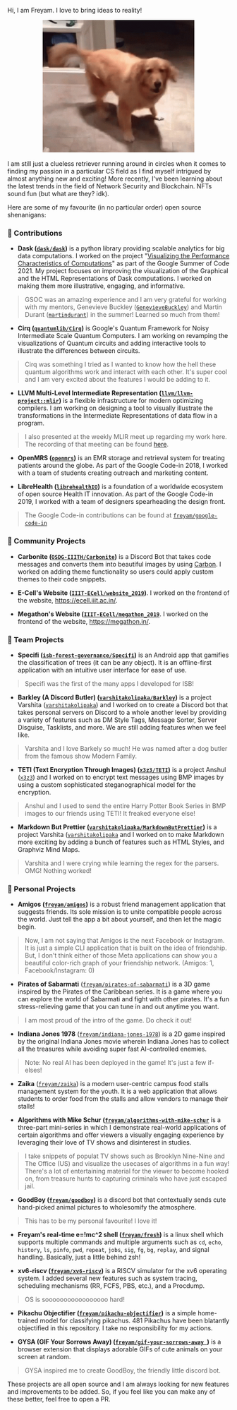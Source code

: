 Hi, I am Freyam. I love to bring ideas to reality!

<p align="center">
  <img src="./excited-dog.gif" height="300" width="344">
</p>

I am still just a clueless retriever running around in circles when it comes to finding my passion in a particular CS field as I find myself intrigued by almost anything new and exciting! More recently, I've been learning about the latest trends in the field of Network Security and Blockchain. NFTs sound fun (but what are they? idk).

Here are some of my favourite (in no particular order) open source shenanigans:

### 🐧 Contributions

-   **Dask ([`dask/dask`](https://github.com/dask/dask))** is a python library providing scalable analytics for big data computations.
    I worked on the project "[Visualizing the Performance Characteristics of Computations](https://summerofcode.withgoogle.com/archive/2021/projects/4961535251709952/)" as part of the Google Summer of Code 2021. My project focuses on improving the visualization of the Graphical and the HTML Representations of Dask computations. I worked on making them more illustrative, engaging, and informative.

    <!-- Some of the features I worked on:

    -   Add node size scaling to the Graphviz output for the high level graphs ([`dask#7869`](https://github.com/dask/dask/pull/7869))
    -   Add dask.array SVG to the HTML Repr ([`dask#7886`](https://github.com/dask/dask/pull/7886))
    -   Add tooltips to graphviz ([`dask#7973`](https://github.com/dask/dask/pull/7973))
    -   Add colors to represent high level layer types ([`dask#7974`](https://github.com/dask/dask/pull/7974))
    -   Add HTML Repr for Security Class ([`distributed#5178`](https://github.com/dask/distributed/pull/5178))
    -   Add HTML Repr for ProcessInterface Class and all its subclasses ([`distributed#5181`](https://github.com/dask/distributed/pull/5181))
    -   Google Summer of Code 2021 Project ([`dask-blog#107`](https://github.com/dask/dask-blog/pull/107)) -->

> GSOC was an amazing experience and I am very grateful for working with my mentors, Genevieve Buckley ([`GenevieveBuckley`](https://github.com/GenevieveBuckley)) and Martin Durant ([`martindurant`](https://github.com/martindurant)) in the summer! Learned so much from them!

-   **Cirq ([`quantumlib/Cirq`](https://github.com/quantumlib/Cirq))** is Google's Quantum Framework for Noisy Intermediate Scale Quantum Computers.
    I am working on revamping the visualizations of Quantum circuits and adding interactive tools to illustrate the differences between circuits.

> Cirq was something I tried as I wanted to know how the hell these quantum algorithms work and interact with each other. It's super cool and I am very excited about the features I would be adding to it.

-   **LLVM Multi-Level Intermediate Representation ([`llvm/llvm-project::mlir`](https://github.com/llvm/llvm-project))** is a flexible infrastructure for modern optimizing compilers.
    I am working on designing a tool to visually illustrate the transformations in the Intermediate Representations of data flow in a program.

> I also presented at the weekly MLIR meet up regarding my work here. The recording of that meeting can be found [here](https://youtu.be/fOz0C-X2ma4).

-   **OpenMRS ([`openmrs`](https://github.com/openmrs))** is an EMR storage and retrieval system for treating patients around the globe.
    As part of the Google Code-in 2018, I worked with a team of students creating outreach and marketing content.

-   **LibreHealth ([`librehealthIO`](https://github.com/librehealthIO))** is a foundation of a worldwide ecosystem of open source Health IT innovation.
    As part of the Google Code-in 2019, I worked with a team of designers spearheading the design front.

> The Google Code-in contributions can be found at [`freyam/google-code-in`](https://github.com/freyam/google-code-in)

### 🐢 Community Projects

-   **Carbonite ([`OSDG-IIITH/Carbonite`](https://github.com/OSDG-IIITH/Carbonite))** is a Discord Bot that takes code messages and converts them into beautiful images by using [Carbon](https://carbon.now.sh). I worked on adding theme functionality so users could apply custom themes to their code snippets.

-   **E-Cell's Website ([`IIIT-ECell/website_2019`](https://github.com/IIIT-ECell/website_2019))**. I worked on the frontend of the website, https://ecell.iiit.ac.in/.

-   **Megathon's Website ([`IIIT-ECell/megathon_2019`](https://github.com/IIIT-ECell/megathon_2019)**. I worked on the frontend of the website, https://megathon.in/.

### 🦁 Team Projects

-   **Specifi ([`isb-forest-governance/Specifi`](https://github.com/isb-forest-governance/Specifi))** is an Android app that gamifies the classification of trees (it can be any object). It is an offline-first application with an intuitive user interface for ease of use.

> Specifi was the first of the many apps I developed for ISB!

-   **Barkley (A Discord Butler) ([`varshitakolipaka/Barkley`](https://github.com/varshitakolipaka/Barkley))** is a project Varshita ([`varshitakolipaka`](https://github.com/varshitakolipaka)) and I worked on to create a Discord bot that takes personal servers on Discord to a whole another level by providing a variety of features such as DM Style Tags, Message Sorter, Server Disguise, Tasklists, and more. We are still adding features when we feel like.

> Varshita and I love Barkely so much! He was named after a dog butler from the famous show Modern Family.

-   **TETI (Text Encryption Through Images) ([`x3z3/TETI`](https://github.com/x3z3/TETI))** is a project Anshul ([`x3z3`](https://github.com/x3z3/)) and I worked on to encrypt text messages using BMP images by using a custom sophisticated steganographical model for the encryption.

> Anshul and I used to send the entire Harry Potter Book Series in BMP images to our friends using TETI! It freaked everyone else!

-   **Markdown But Prettier ([`varshitakolipaka/MarkdownButPrettier`](https://github.com/varshitakolipaka/MarkdownButPrettier))** is a project Varshita ([`varshitakolipaka`](https://github.com/varshitakolipaka) and I worked on to make Markdown more exciting by adding a bunch of features such as HTML Styles, and Graphviz Mind Maps.

> Varshita and I were crying while learning the regex for the parsers. OMG! Nothing worked!

### 🦒 Personal Projects

-   **Amigos ([`freyam/amigos`](https://github.com/freyam/amigos))** is a robust friend management application that suggests friends. Its sole mission is to unite compatible people across the world. Just tell the app a bit about yourself, and then let the magic begin.

> Now, I am not saying that Amigos is the next Facebook or Instagram. It is just a simple CLI application that is built on the idea of friendship. But, I don't think either of those Meta applications can show you a beautiful color-rich graph of your friendship network. (Amigos: 1, Facebook/Instagram: 0)

-   **Pirates of Sabarmati** ([`freyam/pirates-of-sabarmati`](https://github.com/freyam/pirates-of-sabarmati)) is a 3D game inspired by the Pirates of the Caribbean series. It is a game where you can explore the world of Sabarmati and fight with other pirates. It's a fun stress-relieving game that you can tune in and out anytime you want.

> I am most proud of the intro of the game. Do check it out!

<!-- -   **Bajaj the Realtor** ([`freyam/Bajaj-the-Realtor`](https://github.com/freyam/Bajaj-the-Realtor)) is a simple ML model that helps you find the best prices for your home. -->

-   **Indiana Jones 1978** ([`freyam/indiana-jones-1978`](https://github.com/freyam/indiana-jones-1978)) is a 2D game inspired by the original Indiana Jones movie wherein Indiana Jones has to collect all the treasures while avoiding super fast AI-controlled enemies.

> Note: No real AI has been deployed in the game! It's just a few if-elses!

-   **Zaika** ([`freyam/zaika`](https://github.com/freyam/zaika)) is a modern user-centric campus food stalls management system for the youth. It is a web application that allows students to order food from the stalls and allow vendors to manage their stalls!

-   **Algorithms with Mike Schur ([`freyam/algorithms-with-mike-schur`](https://github.com/freyam/algorithms-with-mike-schur)** is a three-part mini-series in which I demonstrate real-world applications of certain algorithms and offer viewers a visually engaging experience by leveraging their love of TV shows and disinterest in studies.

> I take snippets of populat TV shows such as Brooklyn Nine-Nine and The Office (US) and visualize the usecases of algorithms in a fun way! There's a lot of entertaining material for the viewer to become hooked on, from treasure hunts to capturing criminals who have just escaped jail.

-   **GoodBoy ([`freyam/goodboy`](https://github.com/freyam/goodboy))** is a discord bot that contextually sends cute hand-picked animal pictures to wholesomify the atmosphere.

> This has to be my personal favourite! I love it!

-   **Freyam's real-time e=!mc^2 shell ([`freyam/fresh`](https://github.com/freyam/fresh))** is a linux shell which supports multiple commands and multiple arguments such as `cd`, `echo`, `history`, `ls`, `pinfo`, `pwd`, `repeat`, `jobs`, `sig`, `fg`, `bg`, `replay`, and signal handling. Basically, just a little behind zsh!

-   **xv6-riscv ([`freyam/xv6-riscv`](https://github.com/freyam/xv6-riscv))** is a RISCV simulator for the xv6 operating system. I added several new features such as system tracing, scheduling mechanisms (RR, FCFS, PBS, etc.), and a Procdump.

> OS is sooooooooooooooooo hard!

-   **Pikachu Objectifier ([`freyam/pikachu-objectifier`](https://github.com/freyam/pikachu-objectifier))** is a simple home-trained model for classifying pikachus. 481 Pikachus have been blatantly objectified in this repository. I take no responsibility for my actions.

<!-- -   **Object Detection with YOLOv3 ([`freyam/object-detection`](https://github.com/freyam/object-detection))** is a project I worked on to detect daily-used objects in images. This was a guided project that I developed to learn the necessary skills to implement my own classifier (Pikachu Classifer).

-   **Terrain Maneuver ([`freyam/TerrainManeuver`](https://github.com/freyam/TerrainManeuver))** is a cross-platform Unity AR mobile application that maps terrain in real time using the mobile's camera utility. This was a guided project that I developed to learn C#. In reality, it's just a big ugly box, but who's stopping me from pitching it as the SpaceX's next utility rover (: -->

-   **GYSA (GIF Your Sorrows Away) ([`freyam/gif-your-sorrows-away `](https://github.com/freyam/gif-your-sorrows-away))** is a browser extension that displays adorable GIFs of cute animals on your screen at random.

> GYSA inspired me to create GoodBoy, the friendly little discord bot.

<!-- -   **Motivating A Goldfish ([`freyam/MotivatingAGoldfish`](https://github.com/freyam/MotivatingAGoldfish))** is a browser extension that shows a disappointed video of me everytime you open a New Tab. It is highly useful when you want to get some work one and don't want to be distracted.

> Motivating A Goldfish is also useful to spook the goldfishes around you who are the laziest potatoes you have ever seen.

-   **GSOC Organizations Scrapper ([`freyam/gsoc-orgs-scrapper`](https://github.com/freyam/gsoc-orgs-scrapper))** is a simple web scrapper that scrapes the Google Summer of Code organizations list and returns the Organizations, Technologies, Slots, Ideas Page, Contact in JSON format.

> I made this project to show the mentors over at Dask that I could work around with DataFrames. -->

<!-- -   **Cat Classifier ([`freyam/cat-classifier`](https://github.com/freyam/cat-classifier))** is a classifier that classifies cats using a pre-trained L-layer Neural Network to classify cats vs non-cat images by using Logistic Regression and storing a cache to pass information from forward to back propagation. This was a guided project I made as part of the Deep Learning Specialization Course taught by Andrew NG.

-   **Number Signs Classifier ([`freyam/number-signs-classifier`](https://github.com/freyam/number-signs-classifier))** is a Deep Neural Network in Tensorflow to classify number signs by using Logistic Regression and applying optimization methods such as (Stochastic) Gradient Descent, Momentum, RMSProp, and Adam. This was also a guided project I made as part of the Deep Learning Specialization Course taught by Andrew NG. -->

<!-- -   **Paradise Hotel ([`freyam/paradise-hotel`](https://github.com/freyam/paradise-hotel))** is a CLI application implementing critical functions (add, search, modify, display, delete, payment, issue & return) that are required in a library by using an optimised database of books and customers.

> MY FIRST EVER PROJECT! I fell in love with C++ after this project. Lekshmi ma'am loved it and showed it to the whole class. -->

<!-- -   **State Library ([`freyam/state-library`](https://github.com/freyam/paradise-hotel))** is a CLI application implementing critical functions (add, search, modify, display, delete, payment, issue & return) that are required in a library by using an optimised database of books and customers. -->

These projects are all open source and I am always looking for new features and improvements to be added. So, if you feel like you can make any of these better, feel free to open a PR.
